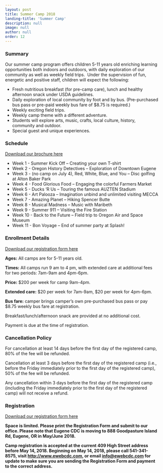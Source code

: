 ```yaml
---
layout: post
title: Summer Camp 2018
landing-title: 'Summer Camp'
description: null
image: null
author: null
order: 12
---
```


### Summary

Our summer camp program offers children 5-11 years old enriching learning opportunities both indoors and outdoors, with daily exploration of our community as well as weekly field trips.  Under the supervision of fun, energetic and positive staff, children will expect the following:

* Fresh nutritious breakfast (for pre-camp care), lunch and healthy afternoon snack under USDA guidelines.
* Daily exploration of local community by foot and by bus. (Pre-purchased bus pass or pre-paid weekly bus fare of $8.75 is required.)
* Weekly exciting field trips.
* Weekly camp theme with a different adventure.
* Students will explore arts, music, crafts, local culture, history, community and outdoor.
* Special guest and unique experiences.


### Schedule

<p>
<a type="4" href="assets/docs/summer_camp_2018_v6.pdf" data-mce-href="summer_camp_2018_v6.pdf">Download our brochure here</a>
</p>

* Week 1 - Summer Kick Off – Creating your own T-shirt
* Week 2 - Oregon History Detectives – Exploration of Downtown Eugene
* Week 3 - (no camp on July 4),  Red, White, Blue, and You – Disc golfing at Alton Baker Park
* Week 4 - Food Glorious Food – Engaging the colorful Farmers Market  
* Week 5 - Ducks ‘R Us – Touring the famous AUZTEN Stadium
* Week 6 - Art Palooza – Imagination unbind and unlimited visiting MECCA
* Week 7 - Amazing Planet – Hiking Spencer Butte
* Week 8 - Musical Madness – Music with Maribeth
* Week 9 - Summer 911 – Visiting the Fire Station
* Week 10 - Back to the Future – Field trip to Oregon Air and Space Museum
* Week 11 - Bon Voyage – End of summer party at Splash!


### Enrollment Details

<p>
<a type="4" href="assets/docs/summer_camp_reg_2018.pdf" data-mce-href="summer_camp_reg_2018.pdf">Download our registration form here</a>
</p>

<b>Ages:</b> All camps are for 5-11 years old.

<b>Times:</b> All camps run 9 am to 4 pm, with extended care at additional fees for two periods: 7am-9am and 4pm-6pm.  

<b>Price:</b> $200 per week for camp 9am-4pm. 

<b>Extended care:</b> $20 per week for 7am-9am, $20 per week for 4pm-6pm. 

<b>Bus fare:</b> camper brings camper’s own pre-purchased bus pass or pay $8.75 weekly bus fare at registration. 

Breakfast/lunch/afternoon snack are provided at no additional cost. 

Payment is due at the time of registration.  


### Cancellation Policy

For cancellation at least 14 days before the first day of the registered camp, 80% of the fee will be refunded.

Cancellation at least 3 days before the first day of the registered camp (i.e., before the Friday immediately prior to the first day of the registered camp), 50% of the fee will be refunded.

Any cancellation within 3 days before the first day of the registered camp (including the Friday immediately prior to the first day of the registered camp) will not receive a refund.


### Registration

<p>
<a type="4" href="assets/docs/summer_camp_reg_2018.pdf" data-mce-href="summer_camp_reg_2018.pdf">Download our registration form here</a>
</p>

<b>Space is limited. Please print the Registration Form and submit to our office.  Please note that Eugene CDC is moving to 888 Goodpasture Island Rd, Eugene, OR in May/June 2018.</b>

<b>Camp registration is accepted at the current 409 High Street address before May 14, 2018. Beginning on May 14, 2018, please call 541-341-8575, visit http://www.ewebcdc.com, or email info@ewebcdc.com for update to make sure you are sending the Registration Form and payment to the correct address.</b>
